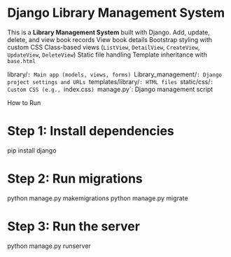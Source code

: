 # Django Library Management System

This is a **Library Management System** built with Django.
Add, update, delete, and view book records
View book details
Bootstrap styling with custom CSS
Class-based views (`ListView`, `DetailView`, `CreateView`, `UpdateView`, `DeleteView`)
Static file handling
Template inheritance with `base.html`

library/`: Main app (models, views, forms)
`Library_management/`: Django project settings and URLs
`templates/library/`: HTML files
`static/css/`: Custom CSS (e.g., `index.css`)
`manage.py`: Django management script

 How to Run
# Step 1: Install dependencies
pip install django

# Step 2: Run migrations
python manage.py makemigrations
python manage.py migrate

# Step 3: Run the server
python manage.py runserver
